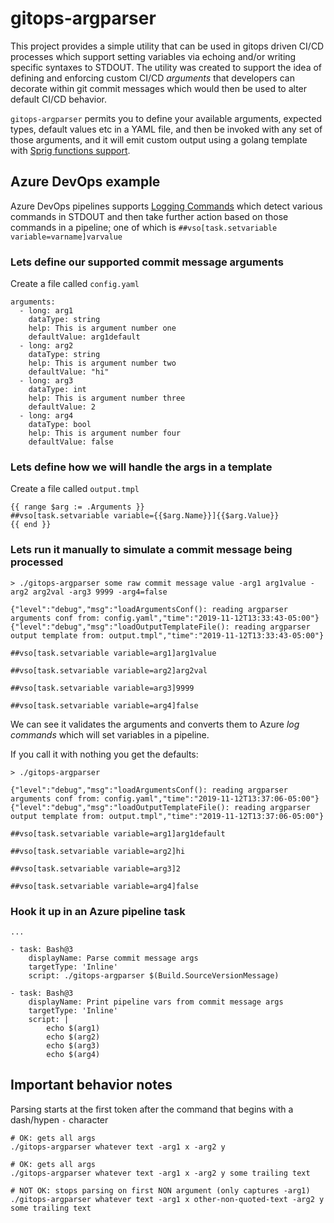 # gitops-argparser

This project provides a simple utility that can be used in gitops driven CI/CD processes which support setting variables via echoing and/or writing specific syntaxes to STDOUT. The utility was created to support the idea of defining and enforcing custom CI/CD *arguments* that developers can decorate within git commit messages which would then be used to alter default CI/CD behavior. 

`gitops-argparser` permits you to define your available arguments, expected types, default values etc in a YAML file, and then be invoked with any set of those arguments, and it will emit custom output using a golang template with [Sprig functions support](https://github.com/Masterminds/sprig).

## Azure DevOps example

Azure DevOps pipelines supports [Logging Commands](https://github.com/microsoft/azure-pipelines-tasks/blob/master/docs/authoring/commands.md) which detect various commands in STDOUT and then take further action based on those commands in a pipeline; one of which is `##vso[task.setvariable variable=varname]varvalue`

### Lets define our supported commit message arguments

Create a file called `config.yaml`

```
arguments:
  - long: arg1
    dataType: string
    help: This is argument number one
    defaultValue: arg1default
  - long: arg2
    dataType: string
    help: This is argument number two
    defaultValue: "hi"
  - long: arg3
    dataType: int
    help: This is argument number three
    defaultValue: 2
  - long: arg4
    dataType: bool
    help: This is argument number four
    defaultValue: false
```

### Lets define how we will handle the args in a template

Create a file called `output.tmpl`

```
{{ range $arg := .Arguments }}
##vso[task.setvariable variable={{$arg.Name}}]{{$arg.Value}}
{{ end }}
```

### Lets run it manually to simulate a commit message being processed

```
> ./gitops-argparser some raw commit message value -arg1 arg1value -arg2 arg2val -arg3 9999 -arg4=false

{"level":"debug","msg":"loadArgumentsConf(): reading argparser arguments conf from: config.yaml","time":"2019-11-12T13:33:43-05:00"}
{"level":"debug","msg":"loadOutputTemplateFile(): reading argparser output template from: output.tmpl","time":"2019-11-12T13:33:43-05:00"}

##vso[task.setvariable variable=arg1]arg1value

##vso[task.setvariable variable=arg2]arg2val

##vso[task.setvariable variable=arg3]9999

##vso[task.setvariable variable=arg4]false
```

We can see it validates the arguments and converts them to Azure *log commands* which will set variables in a pipeline.

If you call it with nothing you get the defaults:
```
> ./gitops-argparser 

{"level":"debug","msg":"loadArgumentsConf(): reading argparser arguments conf from: config.yaml","time":"2019-11-12T13:37:06-05:00"}
{"level":"debug","msg":"loadOutputTemplateFile(): reading argparser output template from: output.tmpl","time":"2019-11-12T13:37:06-05:00"}

##vso[task.setvariable variable=arg1]arg1default

##vso[task.setvariable variable=arg2]hi

##vso[task.setvariable variable=arg3]2

##vso[task.setvariable variable=arg4]false
```

### Hook it up in an Azure pipeline task

```
...

- task: Bash@3
    displayName: Parse commit message args
    targetType: 'Inline'
    script: ./gitops-argparser $(Build.SourceVersionMessage)

- task: Bash@3
    displayName: Print pipeline vars from commit message args
    targetType: 'Inline'
    script: | 
        echo $(arg1)
        echo $(arg2)
        echo $(arg3)
        echo $(arg4)
```

## Important behavior notes

Parsing starts at the first token after the command that begins with a dash/hypen `-` character
```
# OK: gets all args
./gitops-argparser whatever text -arg1 x -arg2 y

# OK: gets all args
./gitops-argparser whatever text -arg1 x -arg2 y some trailing text

# NOT OK: stops parsing on first NON argument (only captures -arg1)
./gitops-argparser whatever text -arg1 x other-non-quoted-text -arg2 y some trailing text
```
